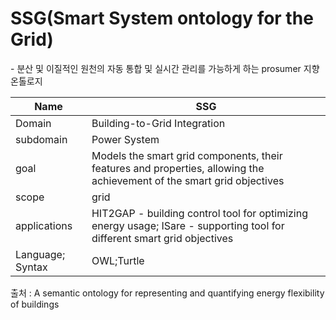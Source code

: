 # SSG(Smart System ontology for the Grid)

&#45; 분산 및 이질적인 원천의 자동 통합 및 실시간 관리를 가능하게 하는 prosumer 지향 온톨로지

| Name             | SSG                                                                                                                      |
| ---------------- | ------------------------------------------------------------------------------------------------------------------------ |
| Domain           | Building-to-Grid Integration                                                                                             |
| subdomain        | Power System                                                                                                             |
| goal             | Models the smart grid components, their features and properties, allowing the achievement of the smart grid objectives   |
| scope            | grid                                                                                                                     |
| applications     | HIT2GAP - building control tool for optimizing energy usage; ISare - supporting tool for different smart grid objectives |
| Language; Syntax | OWL;Turtle                                                                                                                         |


출처 :  A semantic ontology for representing and quantifying energy flexibility of buildings